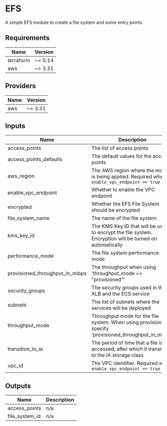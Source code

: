 # EFS

A simple EFS module to create a file system and some entry points.

<!-- BEGINNING OF PRE-COMMIT-TERRAFORM DOCS HOOK -->
## Requirements

| Name | Version |
|------|---------|
| terraform | ~> 0.14 |
| aws | ~> 3.31 |

## Providers

| Name | Version |
|------|---------|
| aws | ~> 3.31 |

## Inputs

| Name | Description | Type | Default | Required |
|------|-------------|------|---------|:--------:|
| access\_points | The list of access points | `map(any)` | `{}` | no |
| access\_points\_defaults | The default values for the access points | `map(any)` | `{}` | no |
| aws\_region | The AWS region where the module is being applied. Required when `enable_vpc_endpoint == true` | `string` | `""` | no |
| enable\_vpc\_endpoint | Whether to enable the VPC endpoint | `bool` | `false` | no |
| encrypted | Whether the EFS File System should be encrypted | `bool` | `false` | no |
| file\_system\_name | The name of the file system | `string` | `""` | no |
| kms\_key\_id | The KMS Key ID that will be used to encrypt the file system. Encryption will be turned on automatically | `string` | `""` | no |
| performance\_mode | The file system performance mode | `string` | `"generalPurpose"` | no |
| provisioned\_throughput\_in\_mibps | The throughput when using 'throughput\_mode == "provisioned"' | `number` | `0` | no |
| security\_groups | The security groups used in the ALB and the ECS service | `list(string)` | n/a | yes |
| subnets | The list of subnets where the services will be deployed | `list(string)` | n/a | yes |
| throughput\_mode | Throughput mode for the file system. When using provisioned, specify 'provisioned\_throughput\_in\_mibps' | `string` | `"bursting"` | no |
| transition\_to\_ia | The period of time that a file is not accessed, after which it transitions to the IA storage class | `string` | `""` | no |
| vpc\_id | The VPC identifier. Required when `enable_vpc_endpoint == true` | `string` | `""` | no |

## Outputs

| Name | Description |
|------|-------------|
| access\_points | n/a |
| file\_system\_id | n/a |

<!-- END OF PRE-COMMIT-TERRAFORM DOCS HOOK -->
